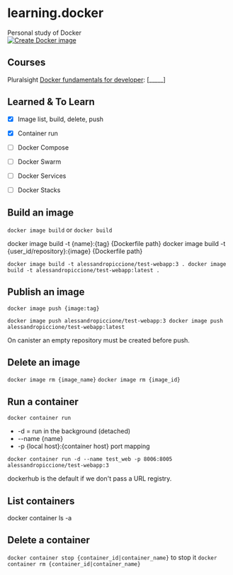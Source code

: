 # learning.docker
Personal study of Docker  
[![Create Docker image](https://github.com/alex-piccione/learning.docker/actions/workflows/deploy.yml/badge.svg)](https://github.com/alex-piccione/learning.docker/actions/workflows/deploy.yml)


## Courses

Pluralsight [Docker fundamentals for developer](https://app.pluralsight.com/paths/skill/docker-fundamentals-for-developers): [_____]


## Learned & To Learn

- [X] Image list, build, delete, push
- [X] Container run
- [ ] Docker Compose
- [ ] Docker Swarm
- [ ] Docker Services
- [ ] Docker Stacks


## Build an image

``docker image build`` or ``docker build``

docker image build -t {name}:{tag} {Dockerfile path}
docker image build -t {user_id/repository}:{image} {Dockerfile path}

``
docker image build -t alessandropiccione/test-webapp:3 .
docker image build -t alessandropiccione/test-webapp:latest .
``

## Publish an image
``docker image push {image:tag}``

``
docker image push alessandropiccione/test-webapp:3
docker image push alessandropiccione/test-webapp:latest  
``

On canister an empty repository must be created before push.  

## Delete an image 
``docker image rm {image_name}``
``docker image rm {image_id}``

## Run a container
``docker container run``
- -d = run in the background (detached)
- --name {name}
- -p {local host}:{container host} port mapping

``
docker container run -d --name test_web -p 8006:8005 alessandropiccione/test-webapp:3
``

dockerhub is the default if we don't pass a URL registry. 


## List containers
docker container ls -a

## Delete a container 
``docker container stop {container_id|container_name}`` to stop it
``docker container rm {container_id|container_name}``

